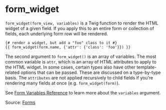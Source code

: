 # form_widget

`form_widget(form_view, variables)` is a Twig function to render the HTML widget of a given field. If you apply this to
an entire form or collection of fields, each underlying form row will be rendered.

```twig
{# render a widget, but add a "foo" class to it #}
{{ form_widget(form.name, {'attr': {'class': 'foo'}}) }}
```

The second argument to `form_widget()` is an array of variables. The most common variable is `attr`, which is an array
of HTML attributes to apply to the HTML widget. In some cases, certain types also have other template-related options
that can be passed. These are discussed on a type-by-type basis. The `attributes` are not applied recursively to child
fields if you’re rendering many fields at once (e.g. `form_widget(form)`).

See [Form Variables Reference](https://symfony.com/doc/current/form/form_customization.html#twig-reference-form-variables)
to learn more about the `variables` argument.

Source: [Forms](https://twig.symfony.com/form_widget)